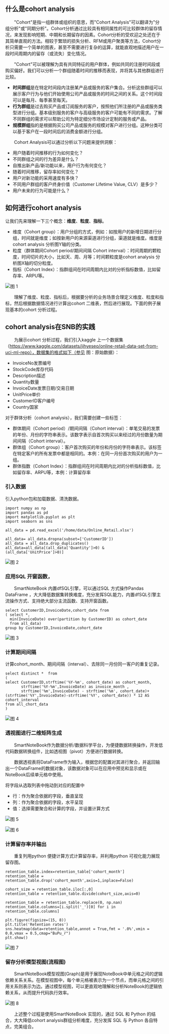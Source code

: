 ## 什么是cohort analysis

&emsp;&emsp;"Cohort"是指一组群体或组织的意思，而"Cohort Analysis"可以翻译为"分组分析"或"同期分析"。Cohort分析通过比较具有相同属性的可比较群体的留存情况，来发现影响短期、中期和长期留存的因素。Cohort分析的受欢迎之处还在于其简单直观的方法。相较于繁琐的损失分析、RFM或用户聚类等方法，Cohort分析只需要一个简单的图表，甚至不需要进行复杂的运算，就能直观地描述用户在一段时间周期内的留存（或流失）变化情况。

&emsp;&emsp;"Cohort"可以被理解为具有共同特征的用户群体，例如共同的注册时间段或购买偏好。我们可以分析一个群组随着时间的推移而表现，并将其与其他群组进行比较。

- **时间群组**是在特定时间段内注册某产品或服务的客户集合。分析这些群组可以展示客户行为与他们开始使用公司产品或服务的时间之间的关系。这个时间段可以是每月、每季甚至每天。
- **行为群组**是过去购买产品或订阅服务的客户，按照他们所注册的产品或服务类型进行分组。基本级别服务的客户与高级服务的客户可能有不同的需求。了解不同群组的需求可以帮助公司为特定细分市场设计定制的服务或产品。
- **规模群组**指的是根据购买公司产品或服务的规模对客户进行分组。这种分类可以基于客户在一段时间后的消费金额进行分组。

&emsp;&emsp;Cohort Analysis可以通过分析以下问题来提供洞察：

- 用户随着时间推移的行为如何变化？
- 不同群组之间的行为差异是什么？
- 自推出新产品/新功能以来，用户行为有何变化？
- 随着时间推移，留存率如何变化？
- 用户对新功能的采用速度有多快？
- 不同用户群组的客户终身价值（Customer Lifetime Value, CLV）是多少？
- 用户未来的行为可能是什么？

## 如何进行cohort analysis

让我们先来理解一下三个概念：**维度**、**粒度**、**指标**。

- 维度（Cohort group）：用户分组的方式，例如：如按用户的新增日期进行分组，时间就是维度；如按新用户的来源渠道进行分组，渠道就是维度。维度是cohort analysis 分析图Y轴的分类。
- 粒度（群体期间Cohort period/期间间隔 Cohort interval）：时间周期的颗粒度，时间切片的大小，比如天、周、月等；时间颗粒度是cohort analysis 分析图X轴的切分粒度。
- 指标（Cohort Index）：指群组间在时间周期内比对的分析指标数值，比如留存率、ARPU等。


![图 1](../images/15a0a25c3a94a5ff65344320ef6f78dae99944ff64c58cebe2d1eb277d4e3a22.png)  


&emsp;&emsp;理解了维度、粒度、指标后，根据要分析的业务场景合理定义维度、粒度和指标，然后根据数据情况进行计算出cohort 二维表，然后进行展现。下面的例子展现基本的cohort 分析过程。

## cohort analysis在SNB的实践

&emsp;&emsp;为展示cohort 分析过程，我们引入kaggle 上一个数据集（https://www.kaggle.com/datasets/jihyeseo/online-retail-data-set-from-uci-ml-repo），数据集的格式如下（参见 图：原始数据）：
- InvoiceNo发票编号
- StockCode库存代码
- Description描述
- Quantity数量
- InvoiceDate发票日期/交易日期
- UnitPrice单价
- CustomerID客户编号
- Country国家

对于群体分析（cohort analysis），我们需要创建一些标签：

- 群体期间（Cohort period）/期间间隔（Cohort interval）：单笔交易的发票的年份、月份的字符串表示。该数字表示自首次购买以来经过的月份数量为期间间隔（Cohort interval）。
- 群体组（Cohort group）：客户首次购买的年份和月份的字符串表示。该标签在特定客户的所有发票中都是相同的。本例：在同一月份首次购买的用户为一组。
- 群体指数（Cohort Index）：指群组间在时间周期内比对的分析指标数值，比如留存率、ARPU等，本例：计算留存率

### 引入数据

引入python包和加载数据、清洗数据。


```
import numpy as np 
import pandas as pd 
import matplotlib.pyplot as plt
import seaborn as sns

all_data = pd.read_excel('/home/data/Online_Retail.xlsx')

all_data= all_data.dropna(subset=['CustomerID'])
all_data = all_data.drop_duplicates()
all_data=all_data[(all_data['Quantity']>0) & (all_data['UnitPrice']>0)]
```


![图 2](../images/e4e74fae4c1ffe94133eac3494d8f1ce09b50bd9a4068e2d427ff59b82dc59f4.png)  


### 应用SQL 开窗函数，

&emsp;&emsp;SmartNoteBook 内置dfSQL引擎，可以通过SQL 方式操作Pandas DataFrame ，大大降低数据集转换难度，充分发挥SQL能力，内置dfSQL引擎主流操作方式、支持绝大部分主流函数、支持开窗函数。


```
select CustomerID,InvoiceDate,cohort_date from 
( select *,
  min(InvoiceDate) over(partition by CustomerID) as cohort_date
  from all_data)
group by CustomerID,InvoiceDate,cohort_date
```

![图 3](../images/2ee3ab60e286e6741fd1a0f235bdd95ac6e5ee9baa57344502b88222e89eb3ec.png)  

### 计算期间间隔

计算cohort_month、期间间隔（interval）、去除同一月份同一客户的重复记录。

```
select distinct *  from 
(
select CustomerID,strftime('%Y-%m', cohort_date) as cohort_month,
       strftime('%Y-%m',InvoiceDate) as invoice_month ,
       strftime('%m',InvoiceDate) - strftime('%m', cohort_date)+(strftime('%Y',InvoiceDate)-strftime('%Y', cohort_date)) * 12 AS cohort_interval
from all_chort_data
)
```

![图 4](../images/136dc75287b4eb30c17f6c99a4d8c4f1a3c8c0a482d9b8ceccaafd55208ca0b0.png)  


### 透视图进行二维矩阵生成

&emsp;&emsp;SmartNoteBook作为数据分析/数据科学平台，为便捷数据转换操作，开发低代码数据转换组件，比如透视图（pivot）方便进行数据转换。

&emsp;&emsp;数据透视表将DataFrame作为输入，根据您的配置对其进行聚合，并返回输出一个DataFrame的数据对象，该数据对象可以在应用中预览和显示或在NoteBook后续单元格中使用。

将字段从选取列表中拖动到对应的配置中
- 行：作为聚合依据的字段，垂直呈现
- 列：作为聚合依据的字段，水平呈现
- 值：选择需要聚合和计算的字段，并设置计算方式

![图 5](../images/0bd093894279896e79ca8802830da5d1619b96767578a99072adad4ebd30d63b.png)  


![图 6](../images/3a523639776374f92bfce64a2173505ece3a61896f1def8fb4de957a62d5c10c.png)  

### 计算留存率并输出

&emsp;&emsp;重复列用python 便捷计算方式计算留存率，并利用python 可视化能力展现留存图。

```
retention_table.index=retention_table['cohort_month']
retention_table = retention_table.drop('cohort_month',axis=1,inplace=False) 

cohort_size = retention_table.iloc[:,0]
retention_table = retention_table.divide(cohort_size,axis=0)

retention_table = retention_table.replace(0, np.nan)
retention_table.columns=[i.split('_')[0] for i in retention_table.columns]
```


```
plt.figure(figsize=(15, 8))
plt.title('Retention rates')
sns.heatmap(data=retention_table,annot = True,fmt = '.0%',vmin = 0.0,vmax = 0.5,cmap="BuPu_r")
plt.show()
```

![图 7](../images/6e861dfab57948076f4beee9e5831d66241e32939050914dde0b4131c1cc6cb3.png)  


### 留存分析模型视图(流程图)

&emsp;&emsp;SmartNoteBook模型视图(Graph)是用于展现NoteBook中单元格之间的逻辑依赖关系关系。在模型视图中，每个单元格被表示为一个节点，而单元格之间的引用关系则表示为边。通过模型视图，可以更直观地理解和分析NoteBook的逻辑依赖关系，从而提升代码执行效率。

![图 8](../images/1503aab94691810592fe948674c397e90a3a6c38787ad96de650b88674b3fb46.png)  

&emsp;&emsp;上述整个过程是使用SmartNoteBook 实现的，通过 SQL 和 Python 的结合，大大降低cohort analysis群组分析难度，充分发挥 SQL 与 Python 各自特点，完美组合。
